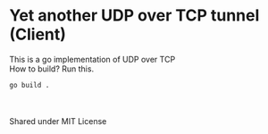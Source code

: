 # Yet another UDP over TCP tunnel (Client)
This is a go implementation of UDP over TCP
\
How to build? Run this. 

```bash 
go build .
```
\
\
Shared under MIT License
